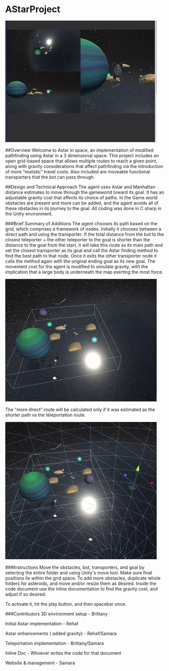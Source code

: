 # AStarProject
![](/Images/main.gif)

##Overview
Welcome to Astar in space, an implementation of modified pathfinding using Astar in a 3 dimensional space.
This project includes an open grid-based space that allows multiple routes to reach a given point, along with  gravity considerations that affect pathfinding via the introduction of more “realistic” travel costs. Also included are moveable functional transporters that the bot can pass through.

##Design and Technical Approach
The agent uses Astar and Manhattan distance estimates to move through the gameworld toward its goal. It has an adjustable gravity cost that affects its choice of paths. In the Game world obstacles are present and more can be added, and the agent avoids all of these obstacles in its journey to the goal. All coding was done in C sharp in the Unity environment.

###Brief Summary of Additions 
The agent chooses its path based on the grid, which comprises a framework of nodes. Initially it chooses between a direct path and using the transporter. If the total distance from the bot to the closest teleporter + the other teleporter to the goal is shorter than the distance to the goal from the start, it will take this route as its main path and set the closest transporter as its goal and call the Astar finding method to find the best path to that node. Once it exits the other transporter node it calls the method again with the original ending goal as its new goal. The movement cost for the agent is modified to simulate gravity, with the implication that a large body is underneath the map exerting the most force.

![](/Images/porter.gif)

The "more direct" route will be calculated only if it was estimated as the shorter path vs the teleportation route.

![](/Images/optionPlanet.gif)

###Instructions
Move the obstacles, bot, transporters, and goal by selecting the entire folder and using Unity's move tool. Make sure final positions lie within the grid space. To add more obstacles, duplicate whole folders for asteroids, and move and/or resize them as desired.
Inside the code document use the inline documentation to find the gravity cost, and adjust if so desired.

To activate it, hit the play button, and then spacebar once.

###Contributors
3D environment setup - Brittany

Initial Astar implementation - Rehaf 

Astar enhancements ( added gravity)  - Rehaf/Samara

Teleportation implementation  -  Brittany/Samara

Inline Doc - Whoever writes the code for that document

Website & management - Samara
